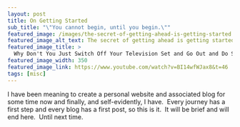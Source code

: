 ```yaml
---
layout: post
title: On Getting Started
sub_title: "\"You cannot begin, until you begin.\""
featured_image: /images/the-secret-of-getting-ahead-is-getting-started.png
featured_image_alt_text: The secret of getting ahead is getting started
featured_image_title: >
  Why Don't You Just Switch Off Your Television Set and Go Out and Do Something Less Boring Instead?
featured_image_width: 350
featured_image_link: https://www.youtube.com/watch?v=BI14wfWJax8&t=46
tags: [misc]
---
```


I have been meaning to create a personal website and associated blog for some time now and finally, and self-evidently,
I have.  Every journey has a first step and every blog has a first post, so this is it.  It will be brief and will end
here.  Until next time.
